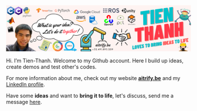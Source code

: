 [![AItrify banner](AItrify.png)](https://www.aitrify.be)

Hi. I’m Tien-Thanh. Welcome to my Github account. Here I build up ideas, create demos and test other's codes.

For more information about me, check out my website [**aitrify.be**](https://www.aitrify.be/) and my [LinkedIn profile](https://www.linkedin.com/in/tienthanh/).

Have some **ideas** and want to **bring it to life**, let's discuss, send me a message [here](mailto:contact@aitrify.be).
